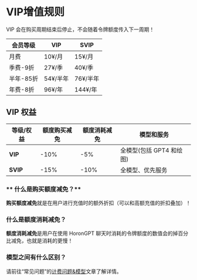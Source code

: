 # **VIP增值规则**

VIP 会在购买周期结束后停止，不会随着令牌额度传入下一周期！

| **会员等级** | **VIP**  | **SVIP** |
| ------------ | -------- | -------- |
| 月费         | 10¥/月   | 15¥/月   |
| 季费-9折     | 27¥/季   | 40¥/季   |
| 半年-85折    | 54¥/半年 | 76¥/半年 |
| 年费-8折     | 96¥/年   | 144¥/年  |

## **VIP 权益**

| **等级/权益** | **额度购买减免** | **额度消耗减免** | **模型和服务**           |
| ------------- | ---------------- | ---------------- | ------------------------ |
| **VIP**       | \-10%            | \-5%             | 全模型(包括 GPT4 和绘图) |
| **SVIP**      | \-15%            | \-10%            | 全模型、优先服务         |

### ** 什么是购买额度减免？**

**购买额度减免**就是在用户进行充值时的额外折扣（可以和高额充值的折扣叠加）！

### **什么是额度消耗减免？**

**额度消耗减免**是用户在使用 HoronGPT 聊天时消耗的令牌额度的数值会的掉百分比减免，也就是消耗的更慢！

### **模型之间有什么区别？**

请前往“常见问题”的[计费问题&模型](/HoronGPT/FAQ)文章了解详情。